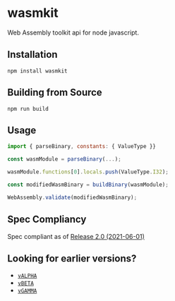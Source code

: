 # wasmkit

Web Assembly toolkit api for node javascript.

## Installation

```
npm install wasmkit
```

## Building from Source
```
npm run build
```

## Usage

```js
import { parseBinary, constants: { ValueType }}

const wasmModule = parseBinary(...);

wasmModule.functions[0].locals.push(ValueType.I32);

const modifiedWasmBinary = buildBinary(wasmModule);

WebAssembly.validate(modifiedWasmBinary);
```

## Spec Compliancy
Spec compliant as of [Release 2.0 (2021-06-01)](https://webassembly.github.io/spec/core/_download/WebAssembly.pdf)

## Looking for earlier versions? 

- [`vALPHA`](https://github.com/wasmkit/wasmkit-node/tree/vALPHA-archive)
- [`vBETA`](https://github.com/wasmkit/wasmkit-node/tree/vBETA-archive)
- [`vGAMMA`](https://github.com/wasmkit/wasmkit-node/tree/vGAMMA-archive)

